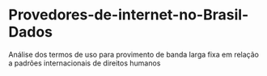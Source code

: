 # Provedores-de-internet-no-Brasil-Dados

Análise dos termos de uso para provimento de banda larga fixa em relação a padrões internacionais de direitos humanos 

